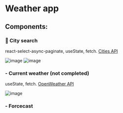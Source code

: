 # Weather app

## Components: 

  ### :fallen_leaf: City search

  react-select-async-paginate, useState, fetch. [Cities API](https://rapidapi.com/wirefreethought/api/geodb-cities/)
  
  ![image](https://user-images.githubusercontent.com/94675218/187029262-31379945-1e3f-48c7-8110-0d316ab1bc49.png)
  ![image](https://user-images.githubusercontent.com/94675218/187029362-5ab95fa5-a2a4-418b-95ed-0ff284ca40ed.png)


### - Current weather (not completed)

useState, fetch. [OpenWeather API](https://openweathermap.org/current)

![image](https://user-images.githubusercontent.com/94675218/187041135-bbde4840-8fae-4d6d-b2e8-8260fb7ca950.png)



### - Forcecast
